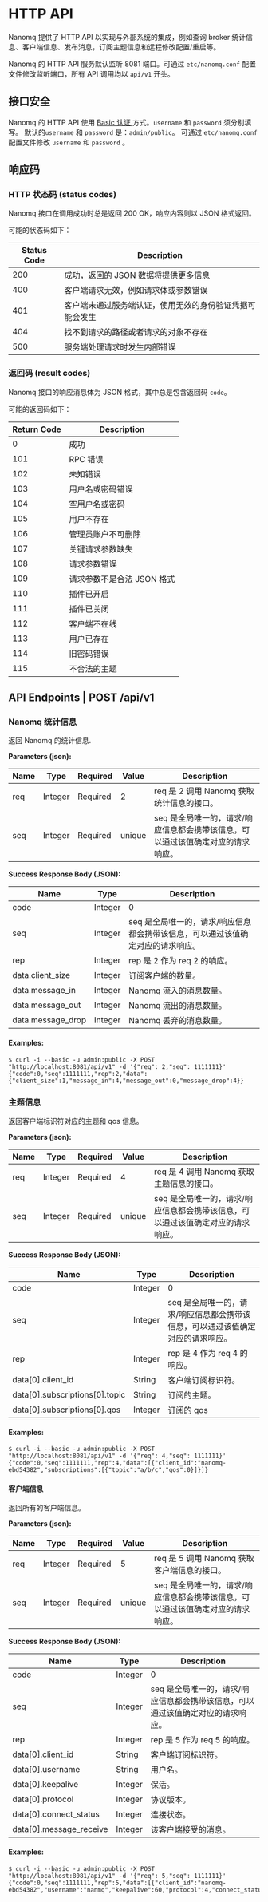 # HTTP API

Nanomq 提供了 HTTP API 以实现与外部系统的集成，例如查询 broker 统计信息、客户端信息、发布消息，订阅主题信息和远程修改配置/重启等。

Nanomq 的 HTTP API 服务默认监听 8081 端口。可通过 `etc/nanomq.conf` 配置文件修改监听端口，所有 API 调用均以 `api/v1` 开头。

## 接口安全

Nanomq 的 HTTP API 使用 [Basic 认证 ](https://en.wikipedia.org/wiki/Basic_access_authentication)方式。`username` 和 `password` 须分别填写。 默认的`username` 和 `password` 是：`admin/public`。 可通过 `etc/nanomq.conf` 配置文件修改 `username` 和 `password` 。

##  响应码

### HTTP 状态码 (status codes)

Nanomq 接口在调用成功时总是返回 200 OK，响应内容则以 JSON 格式返回。

可能的状态码如下：

| Status Code | Description                                              |
| ----------- | -------------------------------------------------------- |
| 200         | 成功，返回的 JSON 数据将提供更多信息                     |
| 400         | 客户端请求无效，例如请求体或参数错误                     |
| 401         | 客户端未通过服务端认证，使用无效的身份验证凭据可能会发生 |
| 404         | 找不到请求的路径或者请求的对象不存在                     |
| 500         | 服务端处理请求时发生内部错误                             |

### 返回码 (result codes)

Nanomq 接口的响应消息体为 JSON 格式，其中总是包含返回码 `code`。

可能的返回码如下：

| Return Code | Description                |
| ----------- | -------------------------- |
| 0           | 成功                       |
| 101         | RPC 错误                   |
| 102         | 未知错误                   |
| 103         | 用户名或密码错误           |
| 104         | 空用户名或密码             |
| 105         | 用户不存在                 |
| 106         | 管理员账户不可删除         |
| 107         | 关键请求参数缺失           |
| 108         | 请求参数错误               |
| 109         | 请求参数不是合法 JSON 格式 |
| 110         | 插件已开启                 |
| 111         | 插件已关闭                 |
| 112         | 客户端不在线               |
| 113         | 用户已存在                 |
| 114         | 旧密码错误                 |
| 115         | 不合法的主题               |

## API Endpoints | POST /api/v1

### Nanomq 统计信息

返回 Nanomq 的统计信息.

**Parameters (json):**

| Name | Type    | Required | Value  | Description                                                  |
| ---- | ------- | -------- | ------ | ------------------------------------------------------------ |
| req  | Integer | Required | 2      | req 是 2 调用 Nanomq 获取统计信息的接口。                    |
| seq  | Integer | Required | unique | seq 是全局唯一的，请求/响应信息都会携带该信息，可以通过该值确定对应的请求响应。 |

**Success Response Body (JSON):**

| Name              | Type    | Description                                                  |
| ----------------- | ------- | ------------------------------------------------------------ |
| code              | Integer | 0                                                            |
| seq               | Integer | seq 是全局唯一的，请求/响应信息都会携带该信息，可以通过该值确定对应的请求响应。 |
| rep               | Integer | rep 是 2 作为 req 2 的响应。                                 |
| data.client_size  | Integer | 订阅客户端的数量。                                           |
| data.message_in   | Integer | Nanomq 流入的消息数量。                                      |
| data.message_out  | Integer | Nanomq 流出的消息数量。                                      |
| data.message_drop | Integer | Nanomq 丢弃的消息数量。                                      |

#### **Examples:**

```shell
$ curl -i --basic -u admin:public -X POST "http://localhost:8081/api/v1" -d '{"req": 2,"seq": 1111111}'
{"code":0,"seq":1111111,"rep":2,"data":{"client_size":1,"message_in":4,"message_out":0,"message_drop":4}}
```

### 主题信息

返回客户端标识符对应的主题和 qos 信息。

**Parameters (json):**

| Name | Type    | Required | Value  | Description                                                  |
| ---- | ------- | -------- | ------ | ------------------------------------------------------------ |
| req  | Integer | Required | 4      | req 是 4 调用 Nanomq 获取主题信息的接口。                    |
| seq  | Integer | Required | unique | seq 是全局唯一的，请求/响应信息都会携带该信息，可以通过该值确定对应的请求响应。 |

**Success Response Body (JSON):**

| Name                           | Type    | Description                                                  |
| ------------------------------ | ------- | ------------------------------------------------------------ |
| code                           | Integer | 0                                                            |
| seq                            | Integer | seq 是全局唯一的，请求/响应信息都会携带该信息，可以通过该值确定对应的请求响应。 |
| rep                            | Integer | rep 是 4 作为 req 4 的响应。                                 |
| data[0].client_id              | String  | 客户端订阅标识符。                                           |
| data[0].subscriptions[0].topic | String  | 订阅的主题。                                                 |
| data[0].subscriptions[0].qos   | Integer | 订阅的 qos                                                   |

#### **Examples:**

```shell
$ curl -i --basic -u admin:public -X POST "http://localhost:8081/api/v1" -d '{"req": 4,"seq": 1111111}'
{"code":0,"seq":1111111,"rep":4,"data":[{"client_id":"nanomq-ebd54382","subscriptions":[{"topic":"a/b/c","qos":0}]}]}
```

#### 客户端信息

返回所有的客户端信息。

**Parameters (json):**

| Name | Type    | Required | Value  | Description                                                  |
| ---- | ------- | -------- | ------ | ------------------------------------------------------------ |
| req  | Integer | Required | 5      | req 是 5 调用 Nanomq 获取客户端信息的接口。                  |
| seq  | Integer | Required | unique | seq 是全局唯一的，请求/响应信息都会携带该信息，可以通过该值确定对应的请求响应。 |

**Success Response Body (JSON):**

| Name                    | Type    | Description                                                  |
| ----------------------- | ------- | ------------------------------------------------------------ |
| code                    | Integer | 0                                                            |
| seq                     | Integer | seq 是全局唯一的，请求/响应信息都会携带该信息，可以通过该值确定对应的请求响应。 |
| rep                     | Integer | rep 是 5 作为 req 5 的响应。                                 |
| data[0].client_id       | String  | 客户端订阅标识符。                                           |
| data[0].username        | String  | 用户名。                                                     |
| data[0].keepalive       | Integer | 保活。                                                       |
| data[0].protocol        | Integer | 协议版本。                                                   |
| data[0].connect_status  | Integer | 连接状态。                                                   |
| data[0].message_receive | Integer | 该客户端接受的消息。                                         |

#### **Examples:**

```shell
$ curl -i --basic -u admin:public -X POST "http://localhost:8081/api/v1" -d '{"req": 5,"seq": 1111111}'
{"code":0,"seq":1111111,"rep":5,"data":[{"client_id":"nanomq-ebd54382","username":"nanmq","keepalive":60,"protocol":4,"connect_status":1,"message_receive":0}]
```


